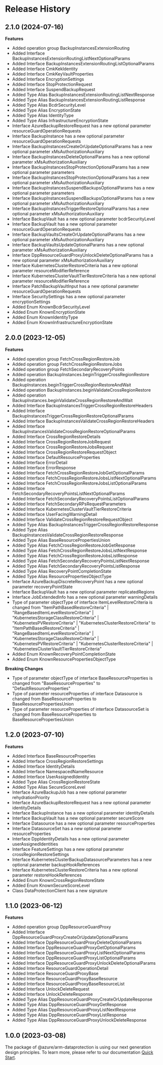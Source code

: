 # Release History
    
## 2.1.0 (2024-07-16)
    
**Features**

  - Added operation group BackupInstancesExtensionRouting
  - Added Interface BackupInstancesExtensionRoutingListNextOptionalParams
  - Added Interface BackupInstancesExtensionRoutingListOptionalParams
  - Added Interface CmkKekIdentity
  - Added Interface CmkKeyVaultProperties
  - Added Interface EncryptionSettings
  - Added Interface StopProtectionRequest
  - Added Interface SuspendBackupRequest
  - Added Type Alias BackupInstancesExtensionRoutingListNextResponse
  - Added Type Alias BackupInstancesExtensionRoutingListResponse
  - Added Type Alias BcdrSecurityLevel
  - Added Type Alias EncryptionState
  - Added Type Alias IdentityType
  - Added Type Alias InfrastructureEncryptionState
  - Interface AzureBackupRestoreRequest has a new optional parameter resourceGuardOperationRequests
  - Interface BackupInstance has a new optional parameter resourceGuardOperationRequests
  - Interface BackupInstancesCreateOrUpdateOptionalParams has a new optional parameter xMsAuthorizationAuxiliary
  - Interface BackupInstancesDeleteOptionalParams has a new optional parameter xMsAuthorizationAuxiliary
  - Interface BackupInstancesStopProtectionOptionalParams has a new optional parameter parameters
  - Interface BackupInstancesStopProtectionOptionalParams has a new optional parameter xMsAuthorizationAuxiliary
  - Interface BackupInstancesSuspendBackupsOptionalParams has a new optional parameter parameters
  - Interface BackupInstancesSuspendBackupsOptionalParams has a new optional parameter xMsAuthorizationAuxiliary
  - Interface BackupInstancesTriggerRestoreOptionalParams has a new optional parameter xMsAuthorizationAuxiliary
  - Interface BackupVault has a new optional parameter bcdrSecurityLevel
  - Interface BackupVault has a new optional parameter resourceGuardOperationRequests
  - Interface BackupVaultsCreateOrUpdateOptionalParams has a new optional parameter xMsAuthorizationAuxiliary
  - Interface BackupVaultsUpdateOptionalParams has a new optional parameter xMsAuthorizationAuxiliary
  - Interface DppResourceGuardProxyUnlockDeleteOptionalParams has a new optional parameter xMsAuthorizationAuxiliary
  - Interface KubernetesClusterRestoreCriteria has a new optional parameter resourceModifierReference
  - Interface KubernetesClusterVaultTierRestoreCriteria has a new optional parameter resourceModifierReference
  - Interface PatchBackupVaultInput has a new optional parameter resourceGuardOperationRequests
  - Interface SecuritySettings has a new optional parameter encryptionSettings
  - Added Enum KnownBcdrSecurityLevel
  - Added Enum KnownEncryptionState
  - Added Enum KnownIdentityType
  - Added Enum KnownInfrastructureEncryptionState
    
    
## 2.0.0 (2023-12-05)
    
**Features**

  - Added operation group FetchCrossRegionRestoreJob
  - Added operation group FetchCrossRegionRestoreJobs
  - Added operation group FetchSecondaryRecoveryPoints
  - Added operation BackupInstances.beginTriggerCrossRegionRestore
  - Added operation BackupInstances.beginTriggerCrossRegionRestoreAndWait
  - Added operation BackupInstances.beginValidateCrossRegionRestore
  - Added operation BackupInstances.beginValidateCrossRegionRestoreAndWait
  - Added Interface BackupInstancesTriggerCrossRegionRestoreHeaders
  - Added Interface BackupInstancesTriggerCrossRegionRestoreOptionalParams
  - Added Interface BackupInstancesValidateCrossRegionRestoreHeaders
  - Added Interface BackupInstancesValidateCrossRegionRestoreOptionalParams
  - Added Interface CrossRegionRestoreDetails
  - Added Interface CrossRegionRestoreJobRequest
  - Added Interface CrossRegionRestoreJobsRequest
  - Added Interface CrossRegionRestoreRequestObject
  - Added Interface DefaultResourceProperties
  - Added Interface ErrorDetail
  - Added Interface ErrorResponse
  - Added Interface FetchCrossRegionRestoreJobGetOptionalParams
  - Added Interface FetchCrossRegionRestoreJobsListNextOptionalParams
  - Added Interface FetchCrossRegionRestoreJobsListOptionalParams
  - Added Interface FetchSecondaryRecoveryPointsListNextOptionalParams
  - Added Interface FetchSecondaryRecoveryPointsListOptionalParams
  - Added Interface FetchSecondaryRPsRequestParameters
  - Added Interface KubernetesClusterVaultTierRestoreCriteria
  - Added Interface UserFacingWarningDetail
  - Added Interface ValidateCrossRegionRestoreRequestObject
  - Added Type Alias BackupInstancesTriggerCrossRegionRestoreResponse
  - Added Type Alias BackupInstancesValidateCrossRegionRestoreResponse
  - Added Type Alias BaseResourcePropertiesUnion
  - Added Type Alias FetchCrossRegionRestoreJobGetResponse
  - Added Type Alias FetchCrossRegionRestoreJobsListNextResponse
  - Added Type Alias FetchCrossRegionRestoreJobsListResponse
  - Added Type Alias FetchSecondaryRecoveryPointsListNextResponse
  - Added Type Alias FetchSecondaryRecoveryPointsListResponse
  - Added Type Alias RecoveryPointCompletionState
  - Added Type Alias ResourcePropertiesObjectType
  - Interface AzureBackupDiscreteRecoveryPoint has a new optional parameter recoveryPointState
  - Interface BackupVault has a new optional parameter replicatedRegions
  - Interface JobExtendedInfo has a new optional parameter warningDetails
  - Type of parameter objectType of interface ItemLevelRestoreCriteria is changed from "ItemPathBasedRestoreCriteria" | "RangeBasedItemLevelRestoreCriteria" | "KubernetesStorageClassRestoreCriteria" | "KubernetesPVRestoreCriteria" | "KubernetesClusterRestoreCriteria" to "ItemPathBasedRestoreCriteria" | "RangeBasedItemLevelRestoreCriteria" | "KubernetesStorageClassRestoreCriteria" | "KubernetesPVRestoreCriteria" | "KubernetesClusterRestoreCriteria" | "KubernetesClusterVaultTierRestoreCriteria"
  - Added Enum KnownRecoveryPointCompletionState
  - Added Enum KnownResourcePropertiesObjectType

**Breaking Changes**

  - Type of parameter objectType of interface BaseResourceProperties is changed from "BaseResourceProperties" to "DefaultResourceProperties"
  - Type of parameter resourceProperties of interface Datasource is changed from BaseResourceProperties to BaseResourcePropertiesUnion
  - Type of parameter resourceProperties of interface DatasourceSet is changed from BaseResourceProperties to BaseResourcePropertiesUnion
    
    
## 1.2.0 (2023-07-10)
    
**Features**

  - Added Interface BaseResourceProperties
  - Added Interface CrossRegionRestoreSettings
  - Added Interface IdentityDetails
  - Added Interface NamespacedNameResource
  - Added Interface UserAssignedIdentity
  - Added Type Alias CrossRegionRestoreState
  - Added Type Alias SecureScoreLevel
  - Interface AzureBackupJob has a new optional parameter rehydrationPriority
  - Interface AzureBackupRestoreRequest has a new optional parameter identityDetails
  - Interface BackupInstance has a new optional parameter identityDetails
  - Interface BackupVault has a new optional parameter secureScore
  - Interface Datasource has a new optional parameter resourceProperties
  - Interface DatasourceSet has a new optional parameter resourceProperties
  - Interface DppIdentityDetails has a new optional parameter userAssignedIdentities
  - Interface FeatureSettings has a new optional parameter crossRegionRestoreSettings
  - Interface KubernetesClusterBackupDatasourceParameters has a new optional parameter backupHookReferences
  - Interface KubernetesClusterRestoreCriteria has a new optional parameter restoreHookReferences
  - Added Enum KnownCrossRegionRestoreState
  - Added Enum KnownSecureScoreLevel
  - Class DataProtectionClient has a new signature
    
    
## 1.1.0 (2023-06-12)
    
**Features**

  - Added operation group DppResourceGuardProxy
  - Added Interface DppResourceGuardProxyCreateOrUpdateOptionalParams
  - Added Interface DppResourceGuardProxyDeleteOptionalParams
  - Added Interface DppResourceGuardProxyGetOptionalParams
  - Added Interface DppResourceGuardProxyListNextOptionalParams
  - Added Interface DppResourceGuardProxyListOptionalParams
  - Added Interface DppResourceGuardProxyUnlockDeleteOptionalParams
  - Added Interface ResourceGuardOperationDetail
  - Added Interface ResourceGuardProxyBase
  - Added Interface ResourceGuardProxyBaseResource
  - Added Interface ResourceGuardProxyBaseResourceList
  - Added Interface UnlockDeleteRequest
  - Added Interface UnlockDeleteResponse
  - Added Type Alias DppResourceGuardProxyCreateOrUpdateResponse
  - Added Type Alias DppResourceGuardProxyGetResponse
  - Added Type Alias DppResourceGuardProxyListNextResponse
  - Added Type Alias DppResourceGuardProxyListResponse
  - Added Type Alias DppResourceGuardProxyUnlockDeleteResponse
    
    
## 1.0.0 (2023-03-08)

The package of @azure/arm-dataprotection is using our next generation design principles. To learn more, please refer to our documentation [Quick Start](https://aka.ms/azsdk/js/mgmt/quickstart ).
